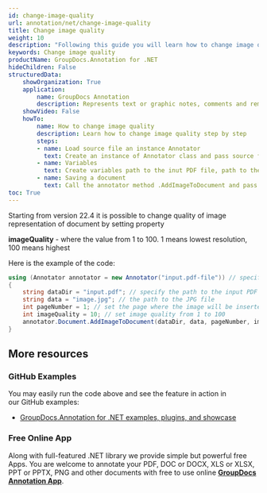 ```yaml
---
id: change-image-quality
url: annotation/net/change-image-quality
title: Change image quality
weight: 10
description: "Following this guide you will learn how to change image quality using and add to document GroupDocs.Annotation for .NET API."
keywords: Change image quality
productName: GroupDocs.Annotation for .NET
hideChildren: False
structuredData:
    showOrganization: True
    application:    
        name: GroupDocs Annotation
        description: Represents text or graphic notes, comments and remarks attached to a specific part of the content of the document using C#
    showVideo: False
    howTo:
        name: How to change image quality
        description: Learn how to change image quality step by step
        steps:
        - name: Load source file an instance Annotator
          text: Create an instance of Annotator class and pass source file path as a constructor parameter. You may specify absolute or relative file path as per your requirements.
        - name: Variables
          text: Create variables path to the inut PDF file, path to the JPG file, page number, image quality.
        - name: Saving a document
          text: Call the annotator method .AddImageToDocument and pass the created variables to it.
toc: True
---
```


Starting from version 22.4 it is possible to change quality of image representation of document by setting property

**imageQuality** - where the value from 1 to 100. 1 means lowest resolution, 100 means highest

Here is the example of the code:


```csharp
using (Annotator annotator = new Annotator("input.pdf-file")) // specify the path to the input PDF file
{
	string dataDir = "input.pdf"; // specify the path to the input PDF file
    string data = "image.jpg"; // the path to the JPG file
    int pageNumber = 1; // set the page where the image will be inserted
    int imageQuality = 10; // set image quality from 1 to 100
    annotator.Document.AddImageToDocument(dataDir, data, pageNumber, imageQuality);
}
```

## More resources
### GitHub Examples
You may easily run the code above and see the feature in action in our GitHub examples:
*   [GroupDocs.Annotation for .NET examples, plugins, and showcase](https://github.com/groupdocs-annotation/GroupDocs.Annotation-for-.NET)
### Free Online App
Along with full-featured .NET library we provide simple but powerful free Apps.
You are welcome to annotate your PDF, DOC or DOCX, XLS or XLSX, PPT or PPTX, PNG and other documents with free to use online **[GroupDocs Annotation App](https://products.groupdocs.app/annotation)**.
